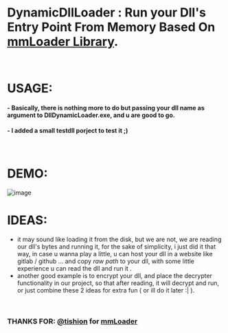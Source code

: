 # DynamicDllLoader : Run your Dll's Entry Point From Memory Based On [mmLoader Library](https://github.com/tishion/mmLoader).

<br>

# USAGE:
#### - Basically, there is nothing more to do but passing your dll name as argument to DllDynamicLoader.exe, and u are good to go.
#### - I added a small testdll porject to test it ;)

<br>

# DEMO:
![image](https://gitlab.com/ORCA666/dynamicdllloader/-/raw/main/images/demo.png?inline=false)

# IDEAS:
* it may sound like loading it from the disk, but we are not, we are reading our dll's bytes and running it, for the sake of simplicity, i just did it that way, in case u wanna play a little, u can host your dll in a website like gitlab / github ... and copy *raw path* to your dll, with some little experience u can read the dll and run it .
* another good example is to encrypt your dll, and place the decrypter functionality in our project, so that after reading, it will decrypt and run, or just combine these 2 ideas for extra fun ( or ill do it later :| ).

<br>

### THANKS FOR: [@tishion](https://github.com/tishion) for [mmLoader](https://github.com/tishion/mmLoader)


